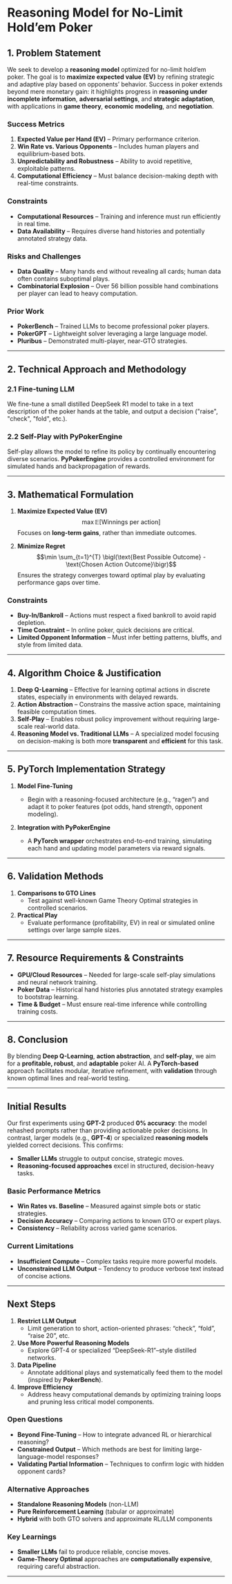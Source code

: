# **Reasoning Model for No-Limit Hold’em Poker**

## **1. Problem Statement**

We seek to develop a **reasoning model** optimized for no-limit hold’em poker. The goal is to **maximize expected value (EV)** by refining strategic and adaptive play based on opponents’ behavior. Success in poker extends beyond mere monetary gain: it highlights progress in **reasoning under incomplete information**, **adversarial settings**, and **strategic adaptation**, with applications in **game theory**, **economic modeling**, and **negotiation**.

### **Success Metrics**
1. **Expected Value per Hand (EV)** – Primary performance criterion.  
2. **Win Rate vs. Various Opponents** – Includes human players and equilibrium-based bots.  
3. **Unpredictability and Robustness** – Ability to avoid repetitive, exploitable patterns.  
4. **Computational Efficiency** – Must balance decision-making depth with real-time constraints.

### **Constraints**
- **Computational Resources** – Training and inference must run efficiently in real time.  
- **Data Availability** – Requires diverse hand histories and potentially annotated strategy data.  

### **Risks and Challenges**
- **Data Quality** – Many hands end without revealing all cards; human data often contains suboptimal plays.  
- **Combinatorial Explosion** – Over 56 billion possible hand combinations per player can lead to heavy computation.

### **Prior Work**
- **PokerBench** – Trained LLMs to become professional poker players.  
- **PokerGPT** – Lightweight solver leveraging a large language model.  
- **Pluribus** – Demonstrated multi-player, near-GTO strategies.

---

## **2. Technical Approach and Methodology**

### **2.1 Fine-tuning LLM**
We fine-tune a small distilled DeepSeek R1 model to take in a text description of the poker hands at the table, and output a decision ("raise", "check", "fold", etc.). 

### **2.2 Self-Play with PyPokerEngine**
Self-play allows the model to refine its policy by continually encountering diverse scenarios. **PyPokerEngine** provides a controlled environment for simulated hands and backpropagation of rewards.

---

## **3. Mathematical Formulation**

1. **Maximize Expected Value (EV)**  
   $$\max \mathbb{E}[\text{Winnings per action}]$$
   Focuses on **long-term gains**, rather than immediate outcomes.

3. **Minimize Regret**  
   $$\min \sum_{t=1}^{T} \bigl(\text{Best Possible Outcome} - \text{Chosen Action Outcome}\bigr)$$
   Ensures the strategy converges toward optimal play by evaluating performance gaps over time.

### **Constraints**
- **Buy-In/Bankroll** – Actions must respect a fixed bankroll to avoid rapid depletion.  
- **Time Constraint** – In online poker, quick decisions are critical.  
- **Limited Opponent Information** – Must infer betting patterns, bluffs, and style from limited data.

---

## **4. Algorithm Choice & Justification**

1. **Deep Q-Learning** – Effective for learning optimal actions in discrete states, especially in environments with delayed rewards.  
2. **Action Abstraction** – Constrains the massive action space, maintaining feasible computation times.  
3. **Self-Play** – Enables robust policy improvement without requiring large-scale real-world data.  
4. **Reasoning Model vs. Traditional LLMs** – A specialized model focusing on decision-making is both more **transparent** and **efficient** for this task.

---

## **5. PyTorch Implementation Strategy**

1. **Model Fine-Tuning**  
   - Begin with a reasoning-focused architecture (e.g., “ragen”) and adapt it to poker features (pot odds, hand strength, opponent modeling).  

2. **Integration with PyPokerEngine**  
   - A **PyTorch wrapper** orchestrates end-to-end training, simulating each hand and updating model parameters via reward signals.

---

## **6. Validation Methods**

1. **Comparisons to GTO Lines**  
   - Test against well-known Game Theory Optimal strategies in controlled scenarios.  
2. **Practical Play**  
   - Evaluate performance (profitability, EV) in real or simulated online settings over large sample sizes.

---

## **7. Resource Requirements & Constraints**

- **GPU/Cloud Resources** – Needed for large-scale self-play simulations and neural network training.  
- **Poker Data** – Historical hand histories plus annotated strategy examples to bootstrap learning.  
- **Time & Budget** – Must ensure real-time inference while controlling training costs.

---

## **8. Conclusion**

By blending **Deep Q-Learning**, **action abstraction**, and **self-play**, we aim for a **profitable, robust**, and **adaptable** poker AI. A **PyTorch-based** approach facilitates modular, iterative refinement, with **validation** through known optimal lines and real-world testing.  

---

## **Initial Results**

Our first experiments using **GPT-2** produced **0% accuracy**: the model rehashed prompts rather than providing actionable poker decisions. In contrast, larger models (e.g., **GPT-4**) or specialized **reasoning models** yielded correct decisions. This confirms:
- **Smaller LLMs** struggle to output concise, strategic moves.  
- **Reasoning-focused approaches** excel in structured, decision-heavy tasks.

### **Basic Performance Metrics**
- **Win Rates vs. Baseline** – Measured against simple bots or static strategies.  
- **Decision Accuracy** – Comparing actions to known GTO or expert plays.  
- **Consistency** – Reliability across varied game scenarios.

### **Current Limitations**
- **Insufficient Compute** – Complex tasks require more powerful models.  
- **Unconstrained LLM Output** – Tendency to produce verbose text instead of concise actions.

---

## **Next Steps**

1. **Restrict LLM Output**  
   - Limit generation to short, action-oriented phrases: “check”, “fold”, “raise 20”, etc.
2. **Use More Powerful Reasoning Models**  
   - Explore GPT-4 or specialized “DeepSeek-R1”–style distilled networks.
3. **Data Pipeline**  
   - Annotate additional plays and systematically feed them to the model (inspired by **PokerBench**).
4. **Improve Efficiency**  
   - Address heavy computational demands by optimizing training loops and pruning less critical model components.

### **Open Questions**
- **Beyond Fine-Tuning** – How to integrate advanced RL or hierarchical reasoning?  
- **Constrained Output** – Which methods are best for limiting large-language-model responses?  
- **Validating Partial Information** – Techniques to confirm logic with hidden opponent cards?

### **Alternative Approaches**
- **Standalone Reasoning Models** (non-LLM)  
- **Pure Reinforcement Learning** (tabular or approximate)  
- **Hybrid** with both GTO solvers and approximate RL/LLM components

### **Key Learnings**
- **Smaller LLMs** fail to produce reliable, concise moves.  
- **Game-Theory Optimal** approaches are **computationally expensive**, requiring careful abstraction.

---
